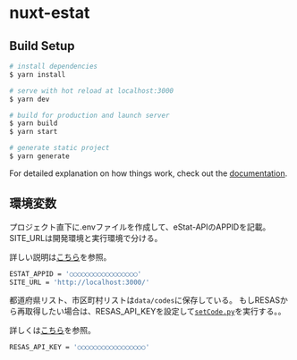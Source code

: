 # nuxt-estat

## Build Setup

```bash
# install dependencies
$ yarn install

# serve with hot reload at localhost:3000
$ yarn dev

# build for production and launch server
$ yarn build
$ yarn start

# generate static project
$ yarn generate
```

For detailed explanation on how things work, check out the [documentation](https://nuxtjs.org).

## 環境変数

プロジェクト直下に.envファイルを作成して、eStat-APIのAPPIDを記載。
SITE_URLは開発環境と実行環境で分ける。

詳しい説明は[こちら](https://lg-note.com/2021/10/22/nuxt-estat-axios/)を参照。

```bash
ESTAT_APPID = '○○○○○○○○○○○○○○○○○'
SITE_URL = 'http://localhost:3000/'
```

都道府県リスト、市区町村リストは`data/codes`に保存している。
もしRESASから再取得したい場合は、RESAS_API_KEYを設定して[`setCode.py`](https://github.com/daisuke-minami/nuxt-estat/blob/master/data/codes/setCodes.py)を実行する。。

詳しくは[こちら](https://lg-note.com/2021/10/14/nuxt-resas-axios/)を参照。

```bash
RESAS_API_KEY = '○○○○○○○○○○○○○○○○○'
```


